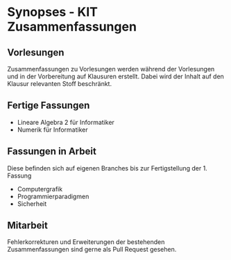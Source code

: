 # Synopses - KIT Zusammenfassungen

## Vorlesungen
Zusammenfassungen zu Vorlesungen werden während der Vorlesungen und in der Vorbereitung auf Klausuren erstellt.
Dabei wird der Inhalt auf den Klausur relevanten Stoff beschränkt.

## Fertige Fassungen
* Lineare Algebra 2 für Informatiker
* Numerik für Informatiker

## Fassungen in Arbeit
Diese befinden sich auf eigenen Branches bis zur Fertigstellung der 1. Fassung
* Computergrafik
* Programmierparadigmen
* Sicherheit

## Mitarbeit
Fehlerkorrekturen und Erweiterungen der bestehenden Zusammenfassungen sind gerne als Pull Request gesehen.
